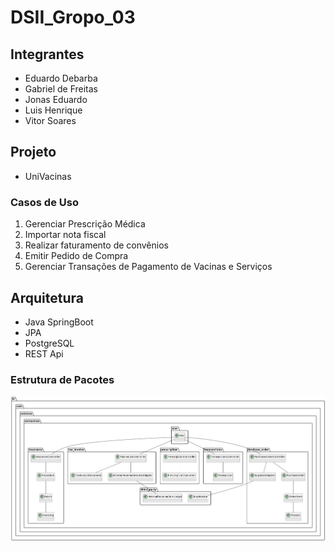 # DSII_Gropo_03

## Integrantes

- Eduardo Debarba
- Gabriel de Freitas
- Jonas Eduardo
- Luis Henrique
- Vitor Soares

## Projeto

- UniVacinas

### Casos de Uso

1. Gerenciar Prescrição Médica
2. Importar nota fiscal
3. Realizar faturamento de convênios
4. Emitir Pedido de Compra
5. Gerenciar Transações de Pagamento de Vacinas e Serviços

## Arquitetura

- Java SpringBoot
- JPA
- PostgreSQL
- REST Api

### Estrutura de Pacotes

![UniVacinasPackages](/packages/packages.png)
